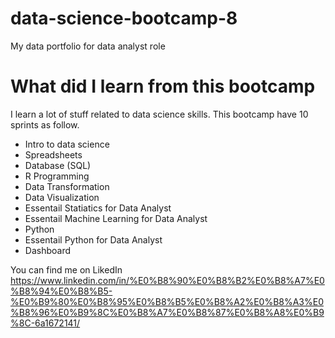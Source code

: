 # data-science-bootcamp-8
My data portfolio for data analyst role

# What did I learn from this bootcamp

I learn a lot of stuff related to data science skills. This bootcamp have 10 sprints as follow.

- Intro to data science
- Spreadsheets
- Database (SQL)
- R Programming
- Data Transformation
- Data Visualization
- Essentail Statiatics for Data Analyst
- Essentail Machine Learning for Data Analyst
- Python
- Essentail Python for Data Analyst
- Dashboard

You can find me on LikedIn https://www.linkedin.com/in/%E0%B8%90%E0%B8%B2%E0%B8%A7%E0%B8%94%E0%B8%B5-%E0%B9%80%E0%B8%95%E0%B8%B5%E0%B8%A2%E0%B8%A3%E0%B8%96%E0%B9%8C%E0%B8%A7%E0%B8%87%E0%B8%A8%E0%B9%8C-6a1672141/
